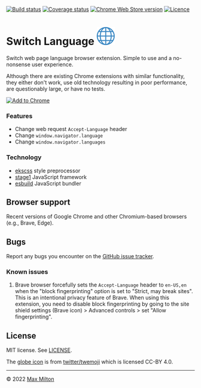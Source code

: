 [![Build status](https://img.shields.io/github/workflow/status/maxmilton/switch-language/ci)](https://github.com/maxmilton/switch-language/actions)
[![Coverage status](https://img.shields.io/codeclimate/coverage/maxmilton/switch-language)](https://codeclimate.com/github/maxmilton/switch-language)
[![Chrome Web Store version](https://img.shields.io/chrome-web-store/v/ollcdfepbkpopcfilmheonkfbbnnmkbj.svg)](https://chrome.google.com/webstore/detail/switch-language/ollcdfepbkpopcfilmheonkfbbnnmkbj)
[![Licence](https://img.shields.io/github/license/maxmilton/switch-language.svg)](https://github.com/maxmilton/switch-language/blob/master/LICENSE)

# Switch Language ![](./static/icon48.png)

Switch web page language browser extension. Simple to use and a no-nonsense user experience.

Although there are existing Chrome extensions with similar functionality, they either don't work, use old technology resulting in poor performance, are questionably large, or have no tests.

[![Add to Chrome](https://storage.googleapis.com/chrome-gcs-uploader.appspot.com/image/WlD8wC6g8khYWPJUsQceQkhXSlv1/mPGKYBIR2uCP0ApchDXE.png)](https://chrome.google.com/webstore/detail/switch-language/ollcdfepbkpopcfilmheonkfbbnnmkbj)

### Features

- Change web request `Accept-Language` header
- Change `window.navigator.language`
- Change `window.navigator.languages`

### Technology

- [ekscss](https://github.com/maxmilton/ekscss) style preprocessor
- [stage1](https://github.com/maxmilton/stage1) JavaScript framework
- [esbuild](https://esbuild.github.io/) JavaScript bundler

## Browser support

Recent versions of Google Chrome and other Chromium-based browsers (e.g., Brave, Edge).

## Bugs

Report any bugs you encounter on the [GitHub issue tracker](https://github.com/maxmilton/switch-language/issues).

### Known issues

1. Brave browser forcefully sets the `Accept-Language` header to `en-US,en` when the "block fingerprinting" option is set to "Strict, may break sites". This is an intentional privacy feature of Brave. When using this extension, you need to disable block fingerprinting by going to the site shield settings (Brave icon) > Advanced controls > set "Allow fingerprinting".

## License

MIT license. See [LICENSE](https://github.com/maxmilton/switch-language/blob/master/LICENSE).

The [globe icon](https://github.com/twitter/twemoji/blob/master/assets/svg/1f310.svg) is from [twitter/twemoji](https://github.com/twitter/twemoji) which is licensed CC-BY 4.0.

---

© 2022 [Max Milton](https://maxmilton.com)
